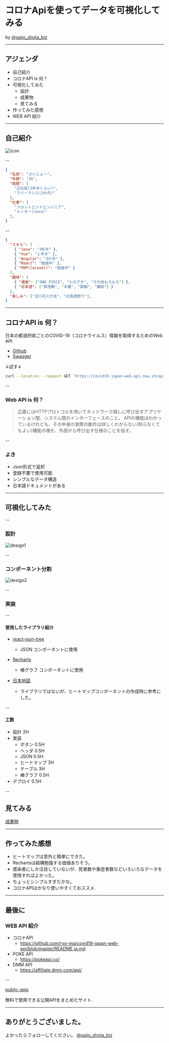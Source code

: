 # コロナApiを使ってデータを可視化してみる
by [@saijo_shota_biz](https://twitter.com/saijo_shota_biz)

---

## アジェンダ
- 自己紹介
- コロナAPI is 何？
- 可視化してみた
  - 設計
  - 成果物
  - 見てみる
- 作ってみた感想
- WEB API 紹介

---

## 自己紹介

![icon](./icon.png)

--

```json
{
  "名前": "さいじょー",
  "年齢": "26",
  "経歴": [
    "正社員(3年半くらい)",
    "フリーランス(3か月)"
  ],
  "仕事": [
    "フロントエンドエンジニア",
    "メンター(Java)"
  ],
}
```

--

```json
{
  "スキル": [
    { "Java": "3年半" },
    { "Vue": "１年半" },
    { "Angular": "3か月" },
    { "React": "勉強中" },
    { "PHP(laravel)": "勉強中" }
  ],
  "趣味": [
    { "漫画": ["ONE PIECE", "ヒロアカ", "その他もろもろ"] },
    { "日本酒": ["賀茂鶴", "半蔵", "酔鯨", "獺祭"] }
  ],
  "楽しみ": ["淀川花火大会", "広島酒祭り"],
}
```

---

## コロナAPI is 何？

日本の都道府県ごとのCOVID-19（コロナウイルス）情報を取得するためのWeb API

- [Github](https://github.com/ryo-ma/covid19-japan-web-api/blob/master/README.ja.md)
- [Swagger](https://covid19-japan-web-api.now.sh/apidocs/)

↓試す↓
```bash
curl --location --request GET 'https://covid19-japan-web-api.now.sh/api//v1/prefectures'
```

--

### Web API is 何？

> 広義にはHTTPプロトコルを用いてネットワーク越しに呼び出すアプリケーション間、システム間のインターフェースのこと。 APIの機能はわかっているけれども、その中身の実際の動作は詳しくわからない(知らなくてもよい)機能の塊を、外部から呼び出す仕様のことを指す。

--

### よき
- Json形式で返却
- 登録不要で使用可能
- シンプルなデータ構造
- 日本語ドキュメントがある

---

## 可視化してみた

--

### 設計

![design1](./design.PNG)

--

### コンポーネント分割

![design2](./design2.PNG)

--

### 実装

--

#### 使用したライブラリ紹介

- [react-json-tree](https://www.npmjs.com/package/react-json-tree)
  - JSON コンポーネントに使用

- [Recharts](https://recharts.org/en-US/)
  - 棒グラフ コンポーネントに使用

- [日本地図](https://github.com/tektoh/japan-map)
  - ライブラリではないが、ヒートマップコンポーネントの作成時に参考にした。

--

#### 工数

- 設計 2H
- 実装
  - ボタン 0.5H
  - ヘッダ 0.5H
  - JSON 0.5H
  - ヒートマップ 3H
  - テーブル 3H
  - 棒グラフ 0.5H
- デプロイ 0.5H

--

## 見てみる

[成果物](https://saijo-shota-biz.github.io/covid-19/)

---

## 作ってみた感想

- ヒートマップは意外と簡単にできた。
- Rechartsは結構勉強する価値ありそう。
- 感染者にしか注目していないが、死者数や重症者数などいろいろなデータを使用すればよかった。
- ちょっとシンプルすぎたかな。
- コロナAPIはかなり使いやすくておススメ.

---

## 最後に
### WEB API 紹介

- コロナAPI
  - https://github.com/ryo-ma/covid19-japan-web-api/blob/master/README.ja.md
- POKE API
  - https://pokeapi.co/
- DMM API
  - https://affiliate.dmm.com/api/

--

[public-apis](https://github.com/public-apis/public-apis)

無料で使用できる公開APIをまとめたサイト.

---

## ありがとうございました。
よかったらフォローしてください。
[@saijo_shota_biz](https://twitter.com/saijo_shota_biz)